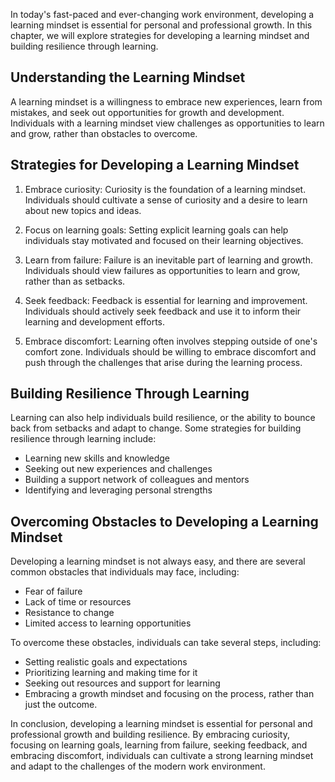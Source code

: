 
In today's fast-paced and ever-changing work environment, developing a learning mindset is essential for personal and professional growth. In this chapter, we will explore strategies for developing a learning mindset and building resilience through learning.

Understanding the Learning Mindset
----------------------------------

A learning mindset is a willingness to embrace new experiences, learn from mistakes, and seek out opportunities for growth and development. Individuals with a learning mindset view challenges as opportunities to learn and grow, rather than obstacles to overcome.

Strategies for Developing a Learning Mindset
--------------------------------------------

1. Embrace curiosity: Curiosity is the foundation of a learning mindset. Individuals should cultivate a sense of curiosity and a desire to learn about new topics and ideas.

2. Focus on learning goals: Setting explicit learning goals can help individuals stay motivated and focused on their learning objectives.

3. Learn from failure: Failure is an inevitable part of learning and growth. Individuals should view failures as opportunities to learn and grow, rather than as setbacks.

4. Seek feedback: Feedback is essential for learning and improvement. Individuals should actively seek feedback and use it to inform their learning and development efforts.

5. Embrace discomfort: Learning often involves stepping outside of one's comfort zone. Individuals should be willing to embrace discomfort and push through the challenges that arise during the learning process.

Building Resilience Through Learning
------------------------------------

Learning can also help individuals build resilience, or the ability to bounce back from setbacks and adapt to change. Some strategies for building resilience through learning include:

* Learning new skills and knowledge
* Seeking out new experiences and challenges
* Building a support network of colleagues and mentors
* Identifying and leveraging personal strengths

Overcoming Obstacles to Developing a Learning Mindset
-----------------------------------------------------

Developing a learning mindset is not always easy, and there are several common obstacles that individuals may face, including:

* Fear of failure
* Lack of time or resources
* Resistance to change
* Limited access to learning opportunities

To overcome these obstacles, individuals can take several steps, including:

* Setting realistic goals and expectations
* Prioritizing learning and making time for it
* Seeking out resources and support for learning
* Embracing a growth mindset and focusing on the process, rather than just the outcome.

In conclusion, developing a learning mindset is essential for personal and professional growth and building resilience. By embracing curiosity, focusing on learning goals, learning from failure, seeking feedback, and embracing discomfort, individuals can cultivate a strong learning mindset and adapt to the challenges of the modern work environment.

